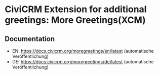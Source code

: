 # CiviCRM Extension for additional greetings: More Greetings(XCM)

## Documentation
- EN: https://docs.civicrm.org/moregreetings/en/latest (automatische Veröffentlichung)
- DE: https://docs.civicrm.org/moregreetings/de/latest (automatische Veröffentlichung)